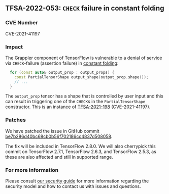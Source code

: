 ## TFSA-2022-053: `CHECK` failure in constant folding

### CVE Number
CVE-2021-41197

### Impact
The Grappler component of TensorFlow is vulnerable to a denial of service via `CHECK`-failure (assertion failure) in [constant folding](https://github.com/tensorflow/tensorflow/blob/a1320ec1eac186da1d03f033109191f715b2b130/tensorflow/core/grappler/optimizers/constant_folding.cc#L963-L1035):

```cc
  for (const auto& output_prop : output_props) {
    const PartialTensorShape output_shape(output_prop.shape());
    // ...
  }
```

The `output_prop` tensor has a shape that is controlled by user input and this can result in triggering one of the `CHECK`s in the `PartialTensorShape` constructor. This is an instance of [TFSA-2021-198](https://github.com/tensorflow/tensorflow/blob/master/tensorflow/security/advisory/tfsa-2021-198.md) (CVE-2021-41197).

### Patches
We have patched the issue in GitHub commit [be7b286d40bc68cb0b56f702186cc4837d508058](https://github.com/tensorflow/tensorflow/commit/be7b286d40bc68cb0b56f702186cc4837d508058).

The fix will be included in TensorFlow 2.8.0. We will also cherrypick this commit on TensorFlow 2.7.1, TensorFlow 2.6.3, and TensorFlow 2.5.3, as these are also affected and still in supported range.

### For more information
Please consult [our security guide](https://github.com/tensorflow/tensorflow/blob/master/SECURITY.md) for more information regarding the security model and how to contact us with issues and questions.
